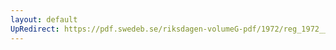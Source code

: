 ```yaml
---
layout: default
UpRedirect: https://pdf.swedeb.se/riksdagen-volumeG-pdf/1972/reg_1972__reg_02.pdf
---
```

